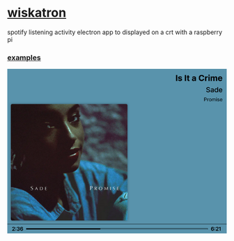 # [wiskatron](https://wiskatron.oliverbryan.com/)

spotify listening activity electron app to displayed on a crt with a raspberry pi

### [examples](https://github.com/hex248/wiskatron/blob/main/media/examples/.md)
![](https://github.com/hex248/wiskatron/blob/main/media/examples/3.png?raw=true)
